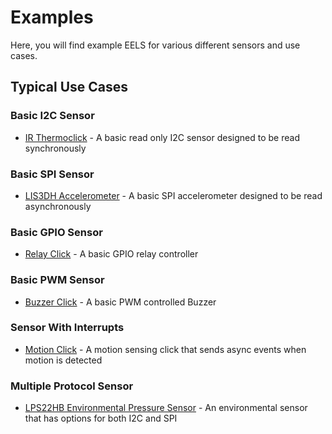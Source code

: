 # Examples
Here, you will find example EELS for various different sensors and use cases. 

## Typical Use Cases
### Basic I2C Sensor
* [IR Thermoclick](ir_thermoclick) - A basic read only I2C sensor designed to be read synchronously
### Basic SPI Sensor
* [LIS3DH Accelerometer](lis3dh) - A basic SPI accelerometer designed to be read asynchronously
### Basic GPIO Sensor
* [Relay Click](relayclick) - A basic GPIO relay controller
### Basic PWM Sensor
* [Buzzer Click](buzzerclick) - A basic PWM controlled Buzzer
### Sensor With Interrupts
* [Motion Click](motionclick) - A motion sensing click that sends async events when motion is detected
### Multiple Protocol Sensor
* [LPS22HB Environmental Pressure Sensor](lps22hb) - An environmental sensor that has options for both I2C and SPI
